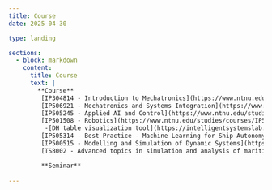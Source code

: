 ```yaml
---
title: Course
date: 2025-04-30

type: landing

sections:
  - block: markdown
    content:
      title: Course
      text: |
        **Course**
         [IP304814 - Introduction to Mechatronics](https://www.ntnu.edu/studies/courses/IP304814)  
         [IP506921 - Mechatronics and Systems Integration](https://www.ntnu.edu/studies/courses/IP506921#tab=omEmnet)  
         [IP505245 - Applied AI and Control](https://www.ntnu.edu/studies/courses/IP505245#tab=omEmnet)  
         [IP501508 - Robotics](https://www.ntnu.edu/studies/courses/IP501508)  
          -[DH table visualization tool](https://intelligentsystemslab.org.ntnu.no/course/DH/index.html)  
         [IP505314 - Best Practice - Machine Learning for Ship Autonomy](https://www.ntnu.edu/studies/courses/IP505314)  
         [IP500515 - Modelling and Simulation of Dynamic Systems](https://www.ntnu.edu/studies/courses/IP500515)  
         [TS8002 - Advanced topics in simulation and analysis of maritime operations](https://www.ntnu.edu/studies/courses/TS8002)  

         **Seminar**
         
---
```

